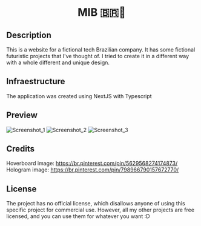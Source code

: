 <h1 align="center">MIB 🇧🇷🚀</h1>

## Description
This is a website for a fictional tech Brazilian company. It has some fictional futuristic projects that I've thought of. I tried to create it in a different way with a whole different and unique design.

## Infraestructure
The application was created using NextJS with Typescript

## Preview
![Screenshot_1](https://user-images.githubusercontent.com/59806140/188284427-91e2c6d4-c90e-4ff2-9fcf-46a7e10b7b00.png)
![Screenshot_2](https://user-images.githubusercontent.com/59806140/188284428-d9c3bfcc-28e7-410f-9a6f-fca519eb0a9b.png)
![Screenshot_3](https://user-images.githubusercontent.com/59806140/188284425-ab9522d2-cbff-475b-80f9-8d4ae9d7946d.png)

## Credits
Hoverboard image: https://br.pinterest.com/pin/5629568274174873/
Hologram image: https://br.pinterest.com/pin/798966790157672770/

## License
The project has no official license, which disallows anyone of using this specific project for commercial use. However, all my other projects are free licensed, and you can use them for whatever you want :D

